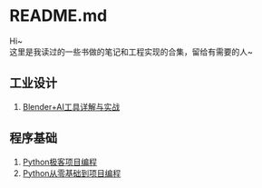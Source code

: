 # README.md
Hi~  
这里是我读过的一些书做的笔记和工程实现的合集，留给有需要的人~

## 工业设计
1. [Blender+AI工具详解与实战](./blender_tools_description_and_practice/)

## 程序基础
1. [Python极客项目编程](./python_playground/)
2. [Python从零基础到项目编程](./python_three_cool_cat/)